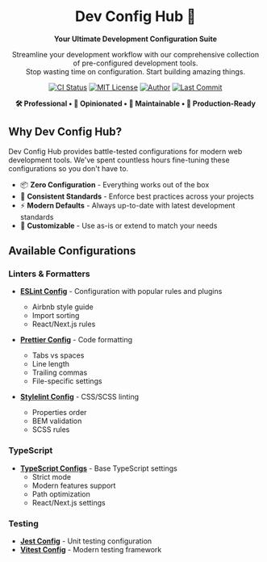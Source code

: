 <p align="center">
  <h1 align="center">Dev Config Hub 🚀</h1>
</p>

<p align="center">
  <b>Your Ultimate Development Configuration Suite</b>
</p>

<p align="center">
  Streamline your development workflow with our comprehensive collection of pre-configured development tools.
  <br/>
  Stop wasting time on configuration. Start building amazing things.
</p>

<div align="center">

[![CI Status][ci-badge]][ci-url]
[![MIT License][license-badge]][license-url]
[![Author][author-badge]][author-url]
[![Last Commit][commit-badge]][commit-url]

[ci-badge]: https://github.com/biomejs/biome/actions/workflows/main.yml/badge.svg
[ci-url]: https://github.com/Zilero232/dev-config-hub/actions/workflows/integrate.yml

[license-badge]: https://badgen.net/github/license/Zilero232/dev-config-hub?color=yellow
[license-url]: https://github.com/Zilero232/dev-config-hub/blob/main/LICENSE

[author-badge]: https://badgen.net/badge/author/Artemev%20Alexandr/blue
[author-url]: https://github.com/Zilero232

[commit-badge]: https://badgen.net/github/last-commit/Zilero232/dev-config-hub/main?icon=github&color=orange
[commit-url]: https://github.com/Zilero232/dev-config-hub/commits

</div>

<p align="center">
  <b>🛠️ Professional • 🎯 Opinionated • 🔧 Maintainable • 🚀 Production-Ready</b>
</p>

## Why Dev Config Hub?

Dev Config Hub provides battle-tested configurations for modern web development tools. We've spent countless hours fine-tuning these configurations so you don't have to.

- 📦 **Zero Configuration** - Everything works out of the box
- 🔄 **Consistent Standards** - Enforce best practices across your projects
- ⚡ **Modern Defaults** - Always up-to-date with latest development standards
- 🎨 **Customizable** - Use as-is or extend to match your needs

## Available Configurations

### Linters & Formatters

- **[ESLint Config](https://www.npmjs.com/package/@zilero/eslint)** - Configuration with popular rules and plugins
  - Airbnb style guide
  - Import sorting
  - React/Next.js rules

- **[Prettier Config](https://www.npmjs.com/package/@zilero/prettier)** - Code formatting
  - Tabs vs spaces
  - Line length
  - Trailing commas
  - File-specific settings

- **[Stylelint Config](https://www.npmjs.com/package/@zilero/stylelint)** - CSS/SCSS linting
  - Properties order
  - BEM validation
  - SCSS rules

### TypeScript

- **[TypeScript Configs](https://www.npmjs.com/package/@zilero/tsconfigs)** - Base TypeScript settings
  - Strict mode
  - Modern features support
  - Path optimization
  - React/Next.js settings

### Testing

- **[Jest Config](https://www.npmjs.com/package/@zilero/jest)** - Unit testing configuration
- **[Vitest Config](https://www.npmjs.com/package/@zilero/vitest)** - Modern testing framework

